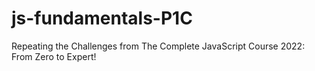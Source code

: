 # js-fundamentals-P1C
Repeating the Challenges from The Complete JavaScript Course 2022: From Zero to Expert!
